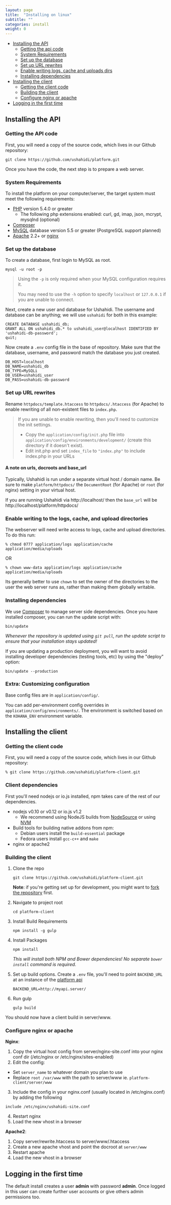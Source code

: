 ```yaml
---
layout: page
title:  "Installing on linux"
subtitle: ""
categories: install
weight: 0
---
```


* [Installing the API](#installing-the-api)
    * [Getting the api code](#getting-the-api-code)
    * [System Requirements](#system-requirements)
    * [Set up the database](#set-up-the-database)
    * [Set up URL rewrites](#set-up-url-rewrites)
    * [Enable writing logs, cache and uploads dirs](#enable-writing-to-the-logs,-cache,-and-upload-directories)
    * [Installing dependencies](#installing-dependencies)
* [Installing the client](#installing-the-client)
    * [Getting the client code](#getting-the-client-code)
    * [Building the client](#building-the-client)
    * [Configure nginx or apache](#configure-nginx-or-apache)
* [Logging in the first time](#logging-in-the-first-time)

## Installing the API

### Getting the API code

First, you will need a copy of the source code, which lives in our Github
repository:

```
git clone https://github.com/ushahidi/platform.git
```

Once you have the code, the next step is to prepare a web server.

### System Requirements

To install the platform on your computer/server, the target system must meet
the following requirements:

  * [PHP](http://php.net) version 5.4.0 or greater
    * The following php extensions enabled: curl, gd, imap, json, mcrypt, mysqlnd (optional)
  * [Composer](http://getcomposer.org)
  * [MySQL](http://mysql.com) database version 5.5 or greater (PostgreSQL support planned)
  * [Apache](http://apache.org) 2.2+ or [nginx](http://nginx.org)

### Set up the database

To create a database, first login to MySQL as root.

```
mysql -u root -p
```

> Using the `-p` is only required when your MySQL configuration requires it.
>
> You may need to use the `-h` option to specify `localhost` or `127.0.0.1`
> if you are unable to connect.

Next, create a new user and database for Ushahidi. The username and database
can be anything; we will use `ushahidi` for both in this example:

```
CREATE DATABASE ushahidi_db;
GRANT ALL ON ushahidi_db.* to ushahidi_user@localhost IDENTIFIED BY 'ushahidi-db-password';
quit;
```

Now create a `.env` config file in the base of repository. Make sure that the database, username, and password match the database you just created.

```
DB_HOST=localhost
DB_NAME=ushahidi_db
DB_TYPE=MySQLi
DB_USER=ushahidi_user
DB_PASS=ushahidi-db-password
```

### Set up URL rewrites

Rename `httpdocs/template.htaccess` to `httpdocs/.htaccess` (for Apache)
to enable rewriting of all non-existent files to `index.php`.

> If you are unable to enable rewriting, then you'll need to customize the init settings.
>
> - Copy the `application/config/init.php` file into `application/config/environments/development/` (create this directory if it doesn't exist).
> - Edit init.php and set `index_file` to `"index.php"` to include index.php in your URLs

#### A note on urls, docroots and base_url

Typically, Ushahidi is run under a separate virtual host / domain name. Be
sure to make `platform/httpdocs/` the `DocumentRoot` (for Apache) or `root`
(for nginx) setting in your virtual host.

If you are running Ushahidi via http://localhost/ then the `base_url` will be
http://localhost/platform/httpdocs/

### Enable writing to the logs, cache, and upload directories

The webserver will need write access to logs, cache and upload directories.
To do this run:

```
% chmod 0777 application/logs application/cache application/media/uploads
```

OR

```
% chown www-data application/logs application/cache application/media/uploads
```

Its generally better to use `chown` to set the owner of the directories to the user the web
server runs as, rather than making them globally writable.

### Installing dependencies

We use [Composer](https://getcomposer.org/) to manage server side dependencies.
Once you have installed composer, you can run the update script with:

```
bin/update
```

_Whenever the repository is updated using `git pull`, run the update script to
ensure that your installation stays updated!_

If you are updating a production deployment, you will want to avoid installing
developer dependencies (testing tools, etc) by using the "deploy" option:

```
bin/update --production
```

### Extra: Customizing configuration

Base config files are in `application/config/`.

You can add per-environment config overrides in `application/config/environments/`.
The environment is switched based on the `KOHANA_ENV` environment variable.

## Installing the client

### Getting the client code

First, you will need a copy of the source code, which lives in our Github
repository:

    % git clone https://github.com/ushahidi/platform-client.git

### Client dependencies

First you'll need nodejs or io.js installed,
npm takes care of the rest of our dependencies.

* nodejs v0.10 or v0.12 or io.js v1.2
  * We recommend using NodeJS builds from [NodeSource](https://github.com/nodesource/distributions) or using [NVM](https://github.com/creationix/nvm)
* Build tools for building native addons from npm:
  * Debian users install the `build-essential` package
  * Fedora users install `gcc-c++` and `make`
* nginx or apache2

### Building the client

1. Clone the repo

    ```
    git clone https://github.com/ushahidi/platform-client.git
    ```

    **Note**: if you're getting set up for development, you might want to [fork the repository](developer-guide/adding-code.html) first.


2. Navigate to project root

    ```
    cd platform-client
    ```
3. Install Build Requirements

    ```
    npm install -g gulp
    ```
4. Install Packages

    ```
    npm install
    ```

    *This will install both NPM and Bower dependencies! No separate `bower install` command is required.*

6. Set up build options. Create a `.env` file, you'll need to point `BACKEND_URL` at an instance of the [platform api](https://github.com/ushahidi/platform)

    ```
    BACKEND_URL=http://myapi.server/
    ```

7. Run gulp

    ```
    gulp build
    ```

You should now have a client build in server/www.

### Configure nginx or apache

**Nginx**:

1. Copy the virtual host config from server/nginx-site.conf into your nginx conf dir (/etc/nginx or /etc/nginx/sites-enabled)
2. Edit the config:
  - Set `server_name` to whatever domain you plan to use
  - Replace `root /var/www` with the path to server/www ie. `platform-client/server/www`
3. Include the config in your nginx.conf (usually located in /etc/nginx.conf) by adding the following
  ```
  include /etc/nginx/ushahidi-site.conf
  ```
4. Restart nginx
5. Load the new vhost in a browser

**Apache2**:

1. Copy server/rewrite.htaccess to server/www/.htaccess
2. Create a new apache vhost and point the docroot at `server/www`
3. Restart apache
4. Load the new vhost in a browser

## Logging in the first time

The default install creates a user **admin** with password **admin**. Once
logged in this user can create further user accounts or give others admin
permissions too.
